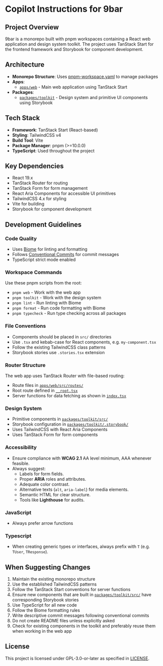 # Copilot Instructions for 9bar

## Project Overview
9bar is a monorepo built with pnpm workspaces containing a React web application and design system toolkit. 
The project uses TanStack Start for the frontend framework and Storybook for component development.

## Architecture
- **Monorepo Structure**: Uses [pnpm-workspace.yaml](../pnpm-workspace.yaml) to manage packages
- **Apps**: 
  - [`apps/web`](../apps/web) - Main web application using TanStack Start
- **Packages**:
  - [`packages/toolkit`](../packages/toolkit) - Design system and primitive UI components using Storybook

## Tech Stack
- **Framework**: TanStack Start (React-based)
- **Styling**: TailwindCSS v4
- **Build Tool**: Vite
- **Package Manager**: pnpm (>=10.0.0)
- **TypeScript**: Used throughout the project

## Key Dependencies
- React 19.x
- TanStack Router for routing
- TanStack Form for form management
- React Aria Components for accessible UI primitives
- TailwindCSS 4.x for styling
- Vite for building
- Storybook for component development

## Development Guidelines

### Code Quality
- Uses [Biome](../biome.json) for linting and formatting
- Follows [Conventional Commits](../commitlint.config.js) for commit messages
- TypeScript strict mode enabled

### Workspace Commands
Use these pnpm scripts from the root:
- `pnpm web` - Work with the web app
- `pnpm toolkit` - Work with the design system
- `pnpm lint` - Run linting with Biome
- `pnpm format` - Run code formatting with Biome
- `pnpm typecheck` - Run type checking across all packages

### File Conventions
- Components should be placed in `src/` directories
- Use `.tsx` and kebab-case for React components, e.g. `my-component.tsx`
- Follow the existing TailwindCSS class patterns
- Storybook stories use `.stories.tsx` extension

### Router Structure
The web app uses TanStack Router with file-based routing:
- Route files in [`apps/web/src/routes/`](../apps/web/src/routes/)
- Root route defined in [`__root.tsx`](../apps/web/src/routes/__root.tsx)
- Server functions for data fetching as shown in [`index.tsx`](../apps/web/src/routes/index.tsx)

### Design System
- Primitive components in [`packages/toolkit/src/`](../packages/toolkit/src/)
- Storybook configuration in [`packages/toolkit/.storybook/`](../packages/toolkit/.storybook/)
- Uses TailwindCSS with React Aria Components
- Uses TanStack Form for form components

### Accessibility
- Ensure compliance with **WCAG 2.1** AA level minimum, AAA whenever feasible.
- Always suggest:
    - Labels for form fields.
    - Proper **ARIA** roles and attributes.
    - Adequate color contrast.
    - Alternative texts (`alt`, `aria-label`) for media elements.
    - Semantic HTML for clear structure.
    - Tools like **Lighthouse** for audits.

### JavaScript
- Always prefer arrow functions

### Typescript
- When creating generic types or interfaces, always prefix with `T` (e.g. `TUser`, `TResponse`).

## When Suggesting Changes
1. Maintain the existing monorepo structure
2. Use the established TailwindCSS patterns
3. Follow the TanStack Start conventions for server functions
4. Ensure new components that are built in [`packages/toolkit/src/`](../packages/toolkit/src/) have corresponding Storybook stories
5. Use TypeScript for all new code
6. Follow the Biome formatting rules
7. Write descriptive commit messages following conventional commits
8. Do not create README files unless explicitly asked
9. Check for existing components in the toolkit and preferably reuse them when working in the web app

## License
This project is licensed under GPL-3.0-or-later as specified in [LICENSE](../LICENSE).
